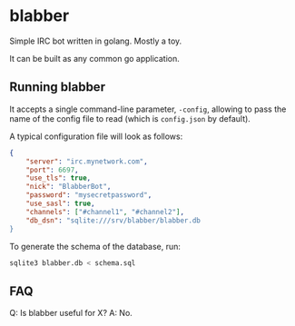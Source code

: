 # blabber
Simple IRC bot written in golang. Mostly a toy.

It can be built as any common go application.

## Running blabber

It accepts a single command-line parameter, `-config`, allowing to pass the name of the config file to read (which is `config.json` by default).

A typical configuration file will look as follows:

```json
{
    "server": "irc.mynetwork.com",
    "port": 6697,
    "use_tls": true,
    "nick": "BlabberBot",
    "password": "mysecretpassword",
    "use_sasl": true,
    "channels": ["#channel1", "#channel2"],
    "db_dsn": "sqlite:///srv/blabber/blabber.db
}
```
To generate the schema of the database, run:
```bash
sqlite3 blabber.db < schema.sql
```

## FAQ
Q: Is blabber useful for X?
A: No.
